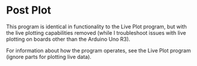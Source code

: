 # Post Plot 

This program is identical in functionality to the Live Plot program, but with the live plotting capabilities removed (while I troubleshoot issues with live plotting on boards other than the Arduino Uno R3).

For information about how the program operates, see the Live Plot program (ignore parts for plotting live data).